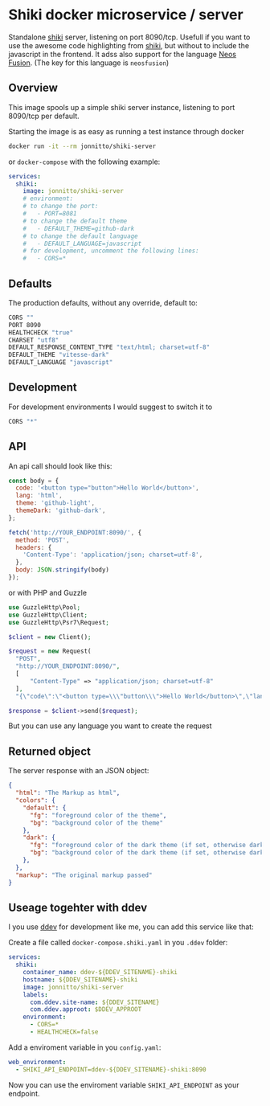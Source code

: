 # Shiki docker microservice / server

Standalone [shiki](https://shiki.style) server, listening on port 8090/tcp. Usefull if you want to use the awesome code
highlighting from [shiki](https://shiki.style), but without to include the javascript in the frontend. It adss also
support for the language [Neos Fusion](https://www.neos.io). (The key for this language is `neosfusion`)

## Overview

This image spools up a simple shiki server instance, listening to port 8090/tcp per default.

Starting the image is as easy as running a test instance through docker

```sh
docker run -it --rm jonnitto/shiki-server
```

or `docker-compose` with the following example:

```yml
services:
  shiki:
    image: jonnitto/shiki-server
    # environment:
    # to change the port:
    #   - PORT=8081
    # to change the default theme
    #   - DEFAULT_THEME=github-dark
    # to change the default language
    #   - DEFAULT_LANGUAGE=javascript
    # for development, uncomment the following lines:
    #   - CORS=*
```

## Defaults

The production defaults, without any override, default to:

```sh
CORS ""
PORT 8090
HEALTHCHECK "true"
CHARSET "utf8"
DEFAULT_RESPONSE_CONTENT_TYPE "text/html; charset=utf-8"
DEFAULT_THEME "vitesse-dark"
DEFAULT_LANGUAGE "javascript"
```

## Development

For development environments I would suggest to switch it to

```sh
CORS "*"
```

## API

An api call should look like this:

```js
const body = {
  code: '<button type="button">Hello World</button>',
  lang: 'html',
  theme: 'github-light',
  themeDark: 'github-dark',
};

fetch('http://YOUR_ENDPOINT:8090/', {
  method: 'POST',
  headers: {
    'Content-Type': 'application/json; charset=utf-8',
  },
  body: JSON.stringify(body)
});
```

or with PHP and Guzzle

```php
use GuzzleHttp\Pool;
use GuzzleHttp\Client;
use GuzzleHttp\Psr7\Request;

$client = new Client();

$request = new Request(
  "POST",
  "http://YOUR_ENDPOINT:8090/",
  [
      "Content-Type" => "application/json; charset=utf-8"
  ],
  "{\"code\":\"<button type=\\\"button\\\">Hello World</button>\",\"lang\":\"html\",\"theme\":\"github-light\",\"themeDark\":\"github-dark\"}");

$response = $client->send($request);
```

But you can use any language you want to create the request

## Returned object

The server response with an JSON object:

```json
{
  "html": "The Markup as html",
  "colors": {
    "default": {
      "fg": "foreground color of the theme",
      "bg": "background color of the theme"
    },
    "dark": {
      "fg": "foreground color of the dark theme (if set, otherwise dark will be null)",
      "bg": "background color of the dark theme (if set, otherwise dark will be null)"
    },
  },
  "markup": "The original markup passed"
}
```

## Useage togehter with ddev

I you use [ddev](https://ddev.com) for development like me, you can add this service like that:

Create a file called `docker-compose.shiki.yaml` in you `.ddev` folder:

```yaml
services:
  shiki:
    container_name: ddev-${DDEV_SITENAME}-shiki
    hostname: ${DDEV_SITENAME}-shiki
    image: jonnitto/shiki-server
    labels:
      com.ddev.site-name: ${DDEV_SITENAME}
      com.ddev.approot: $DDEV_APPROOT
    environment:
      - CORS=*
      - HEALTHCHECK=false
```

Add a enviroment variable in you `config.yaml`:

```yaml
web_environment:
  - SHIKI_API_ENDPOINT=ddev-${DDEV_SITENAME}-shiki:8090
```

Now you can use the enviroment variable `SHIKI_API_ENDPOINT` as your endpoint.
